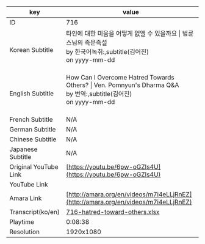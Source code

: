 |  key  |  value  |
|-------|---------|
| ID            | 716 |
| Korean Subtitle | 타인에 대한 미움을 어떻게 없앨 수 있을까요 \| 법륜스님의 즉문즉설<br>by 한국어녹취:,subtitle(김어진)<br>on yyyy-mm-dd<br><br>|
| English Subtitle | How Can I Overcome Hatred Towards Others? \| Ven. Pomnyun's Dharma Q&A<br>by 번역:,subtitle(김어진)<br>on yyyy-mm-dd<br><br>|
| French Subtitle | N/A |
| German Subtitle | N/A |
| Chinese Subtitle | N/A |
| Japanese Subtitle | N/A |
| Original YouTube Link  | [https://youtu.be/6pw-oGZIs4U](https://youtu.be/6pw-oGZIs4U) |
| YouTube Link  |  |
| Amara Link    | [http://amara.org/en/videos/m7i4eLLjRnEZ](http://amara.org/en/videos/m7i4eLLjRnEZ) |
| Transcript(ko/en) | [716-hatred-toward-others.xlsx](https://github.com/jungtosociety/dharma-qna/raw/master/sub/716/716-hatred-toward-others.xlsx) |
| Playtime | 0:08:38 |
| Resolution | 1920x1080|
